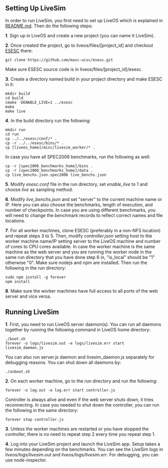 Setting Up LiveSim
-----------
In order to run LiveSim, you first need to set up LiveOS which is explained in 
[README.md](README.md). Then do the following steps:

**1**. Sign up in LiveOS and create a new project (you can name it LiveSim).

**2**. Once created the project, go to liveos/files/[project_id] and checkout
[ESESC](https://github.com/masc-ucsc/esesc) there:
```
git clone https://github.com/masc-ucsc/esesc.git
```
Make sure ESESC source code is in liveos/files/[project_id]/esesc.

**3**. Create a directory named build in your project directory and make ESESC in it:
```
mkdir build
cd build
cmake -DENABLE_LIVE=1 ../esesc
make
make live
```
**4**. In the build directory run the following:
```
mkdir run
cd run
cp ../../esesc/conf/* .
cp -r ../../esesc/bins/* .
cp [liveos_home]/misc/livesim_worker/* .
```

In case you have all SPEC2006 benchmarks, run the following as well:
```
cp -r [spec2006_benchmarks_home]/bins .
cp -r [spec2006_benchmarks_home]/data .
cp live_benchs.json.spec2006 live_benchs.json
```

**5**. Modify *esesc.conf* file in the run directory, set *enable_live* to 1 and choose *live* as sampling method.

**6**. Modify *live_benchs.json* and set "server" to the current machine name or IP. Here you can also choose the benchmarks, length of execution, and number of checkpoints. In case
you are using different benchmarks, you will need to change the benchmark records to reflect
correct names and file locations.

**7**. For all worker machines, clone ESESC (preferably in a non-NFS location) and repeat
steps 3 to 5. Then, modify *controller.json* setting host to the worker machine name/IP
setting server to the LiveOS machine and number of cores to CPU cores available. In case
the worker machine is the same machine as the web server and you are running the worker
node in the same run directory that you have done step 6 in, "is_local" should be "1" otherwise
"0". Make sure nodejs and npm are installed. Then run the following in the run directory:
```
sudo npm install -g forever
npm install
```

**8**. Make sure the worker machines have full access to all ports of the web server and vice versa.

Running LiveSim
------------
**1**. First, you need to run LiveOS server daemon(s). You can run all daemons together by running
the following command in LiveOS home directory:
```
./boot.sh
forever -o logs/livesim.out -e logs/livesim.err start livesim_daemon.js
```

You can also run server.js daemon and livesim_daemon.js separately for debugging reasons. You
can shut down all daemons by:
```
./unboot.sh
```

**2**. On each worker machine, go to the run directory and run the following:
```
forever -o log.out -e log.err start controller.js
```

Controller is always alive and even if the web server shuts down, it tries reconnecting. In
case you needed to shut down the controller, you can run the following in the same directory:
```
forever stop controller.js
```

**3**. Unless the worker machines are restarted or you have stopped the controller, there is no
need to repeat step 2 every time you repeat step 1.

**4**. Log into your LiveSim project and launch the LiveSim app. Setup takes a few minutes
depending on the benchmarks. You can see the LiveSim logs in
*liveos/logs/livesim.out* and
*liveos/logs/livesim.err*. For debugging, you can use node-inspector.
